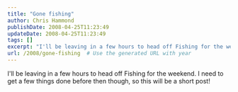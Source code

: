 ```yaml
---
title: "Gone fishing"
author: Chris Hammond
publishDate: 2008-04-25T11:23:49
updateDate: 2008-04-25T11:23:49
tags: []
excerpt: "I'll be leaving in a few hours to head off Fishing for the weekend. I need to get a few things done before then though, so this will be a short post!"
url: /2008/gone-fishing  # Use the generated URL with year
---
```

<p>I'll be leaving in a few hours to head off Fishing for the weekend. I need to get a few things done before then though, so this will be a short post!</p>
